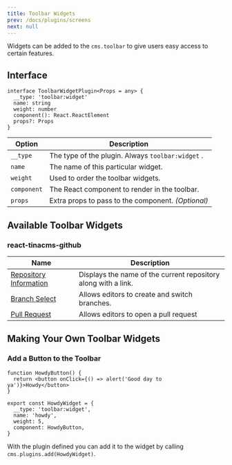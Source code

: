 ```yaml
---
title: Toolbar Widgets
prev: /docs/plugins/screens
next: null
---
```


Widgets can be added to the `cms.toolbar` to give users easy access to certain features.

## Interface

```tsx
interface ToolbarWidgetPlugin<Props = any> {
  __type: 'toolbar:widget'
  name: string
  weight: number
  component(): React.ReactElement
  props?: Props
}
```

| Option      | Description                                        |
| ----------- | -------------------------------------------------- |
| `__type`    | The type of the plugin. Always `toolbar:widget` .  |
| `name`      | The name of this particular widget.                |
| `weight`    | Used to order the toolbar widgets.                 |
| `component` | The React component to render in the toolbar.      |
| `props`     | Extra props to pass to the component. _(Optional)_ |

## Available Toolbar Widgets

### react-tinacms-github

| Name                                                                                                                                          | Description                                                    |
| --------------------------------------------------------------------------------------------------------------------------------------------- | -------------------------------------------------------------- |
| [Repository Information](https://github.com/tinacms/tinacms/blob/master/packages/react-tinacms-github/src/toolbar-plugins/RepoInfoPlugin.tsx) | Displays the name of the current repository along with a link. |
| [Branch Select](https://github.com/tinacms/tinacms/blob/master/packages/react-tinacms-github/src/toolbar-plugins/BranchSwitcherPlugin.tsx)    | Allows editors to create and switch branches.                  |
| [Pull Request](https://github.com/tinacms/tinacms/blob/master/packages/react-tinacms-github/src/toolbar-plugins/pull-request/PRPlugin.tsx)    | Allows editors to open a pull request                          |

## Making Your Own Toolbar Widgets

### Add a Button to the Toolbar

```tsx
function HowdyButton() {
  return <button onClick={() => alert('Good day to ya')}>Howdy</button>
}

export const HowdyWidget = {
  __type: 'toolbar:widget',
  name: 'howdy',
  weight: 5,
  component: HowdyButton,
}
```

With the plugin defined you can add it to the widget by calling `cms.plugins.add(HowdyWidget)`.
